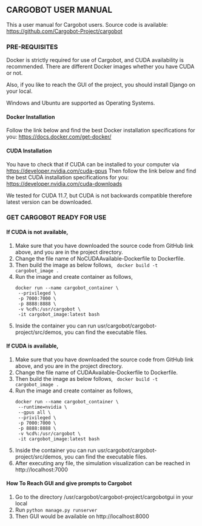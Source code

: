 ## __CARGOBOT USER MANUAL__

This a user manual for Cargobot users.
Source code is available: https://github.com/Cargobot-Project/cargobot

### __PRE-REQUISITES__

Docker is strictly required for use of Cargobot, and CUDA availability is recommended. There are different Docker images whether you have CUDA or not.

Also, if you like to reach the GUI of the project, you should install Django on your local. 

Windows and Ubuntu are supported as Operating Systems.

#### __Docker Installation__

Follow the link below and find the best Docker installation specifications for you:
https://docs.docker.com/get-docker/

#### __CUDA Installation__

You have to check that if CUDA can be installed to your computer via https://developer.nvidia.com/cuda-gpus 
Then follow the link below and find the best CUDA installation specifications for you:
https://developer.nvidia.com/cuda-downloads

We tested for CUDA 11.7, but CUDA is not backwards compatible therefore latest version can be downloaded.

### __GET CARGOBOT READY FOR USE__

#### __If CUDA is not available,__ 

1. Make sure that you have downloaded the source code from GitHub link above, and you are in the project directory.
2. Change the file name of NoCUDAAvailable-Dockerfile to Dockerfile.
3. Then build the image as below follows, 
   ``` docker build -t cargobot_image .```
4. Run the image and create container as follows,
   ``` 
   docker run --name cargobot_container \
	--privileged \
	-p 7000:7000 \
   	-p 8888:8888 \
	-v %cd%:/usr/cargobot \
	-it cargobot_image:latest bash 
    ```
5. Inside the container you can run usr/cargobot/cargobot-project/src/demos, you can find the executable files.

#### __If CUDA is available,__

1. Make sure that you have downloaded the source code from GitHub link above, and you are in the project directory.
2. Change the file name of CUDAAvailable-Dockerfile to Dockerfile.
3. Then build the image as below follows, 
   ``` docker build -t cargobot_image .```
4. Run the image and create container as follows,
   ``` 
   docker run --name cargobot_container \
	--runtime=nvidia \
	--gpus all \
	--privileged \
	-p 7000:7000 \
   	-p 8888:8888 \
	-v %cd%:/usr/cargobot \
	-it cargobot_image:latest bash 
    ```
5. Inside the container you can run usr/cargobot/cargobot-project/src/demos, you can find the executable files.
6. After executing any file, the simulation visualization can be reached in http://localhost:7000

#### How To Reach GUI and give prompts to Cargobot

1. Go to the directory /usr/cargobot/cargobot-project/cargobotgui in your local
2. Run ``` python manage.py runserver ```
3. Then GUI would be available on http://localhost:8000

